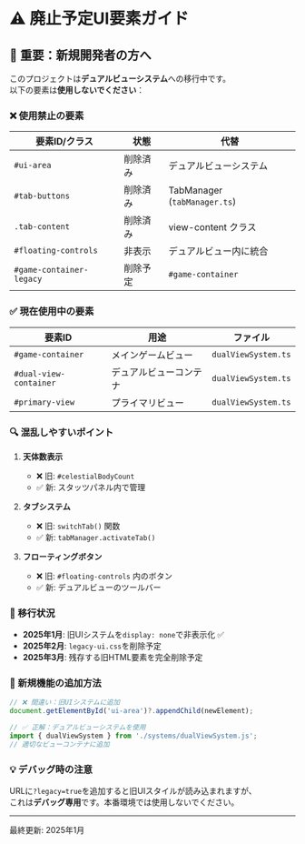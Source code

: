 # ⚠️ 廃止予定UI要素ガイド

## 🚨 重要：新規開発者の方へ

このプロジェクトは**デュアルビューシステム**への移行中です。  
以下の要素は**使用しないでください**：

### ❌ 使用禁止の要素

| 要素ID/クラス | 状態 | 代替 |
|--------------|------|------|
| `#ui-area` | 削除済み | デュアルビューシステム |
| `#tab-buttons` | 削除済み | TabManager (`tabManager.ts`) |
| `.tab-content` | 削除済み | view-content クラス |
| `#floating-controls` | 非表示 | デュアルビュー内に統合 |
| `#game-container-legacy` | 削除予定 | `#game-container` |

### ✅ 現在使用中の要素

| 要素ID | 用途 | ファイル |
|--------|------|----------|
| `#game-container` | メインゲームビュー | `dualViewSystem.ts` |
| `#dual-view-container` | デュアルビューコンテナ | `dualViewSystem.ts` |
| `#primary-view` | プライマリビュー | `dualViewSystem.ts` |

### 🔍 混乱しやすいポイント

1. **天体数表示**
   - ❌ 旧: `#celestialBodyCount` 
   - ✅ 新: スタッツパネル内で管理

2. **タブシステム**
   - ❌ 旧: `switchTab()` 関数
   - ✅ 新: `tabManager.activateTab()`

3. **フローティングボタン**
   - ❌ 旧: `#floating-controls` 内のボタン
   - ✅ 新: デュアルビューのツールバー

### 📝 移行状況

- **2025年1月**: 旧UIシステムを`display: none`で非表示化 ✅
- **2025年2月**: `legacy-ui.css`を削除予定
- **2025年3月**: 残存する旧HTML要素を完全削除予定

### 🚀 新規機能の追加方法

```typescript
// ❌ 間違い：旧UIシステムに追加
document.getElementById('ui-area')?.appendChild(newElement);

// ✅ 正解：デュアルビューシステムを使用
import { dualViewSystem } from './systems/dualViewSystem.js';
// 適切なビューコンテナに追加
```

### 💡 デバッグ時の注意

URLに`?legacy=true`を追加すると旧UIスタイルが読み込まれますが、  
これは**デバッグ専用**です。本番環境では使用しないでください。

---

最終更新: 2025年1月